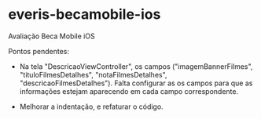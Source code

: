 # everis-becamobile-ios
Avaliação Beca Mobile iOS

Pontos pendentes: 
- Na tela "DescricaoViewController", os campos ("imagemBannerFilmes", "tituloFilmesDetalhes", "notaFilmesDetalhes", "descricaoFilmesDetalhes").
Falta configurar as os campos para que as informações estejam aparecendo em cada campo correspondente. 

- Melhorar a indentação, e refaturar o código.
